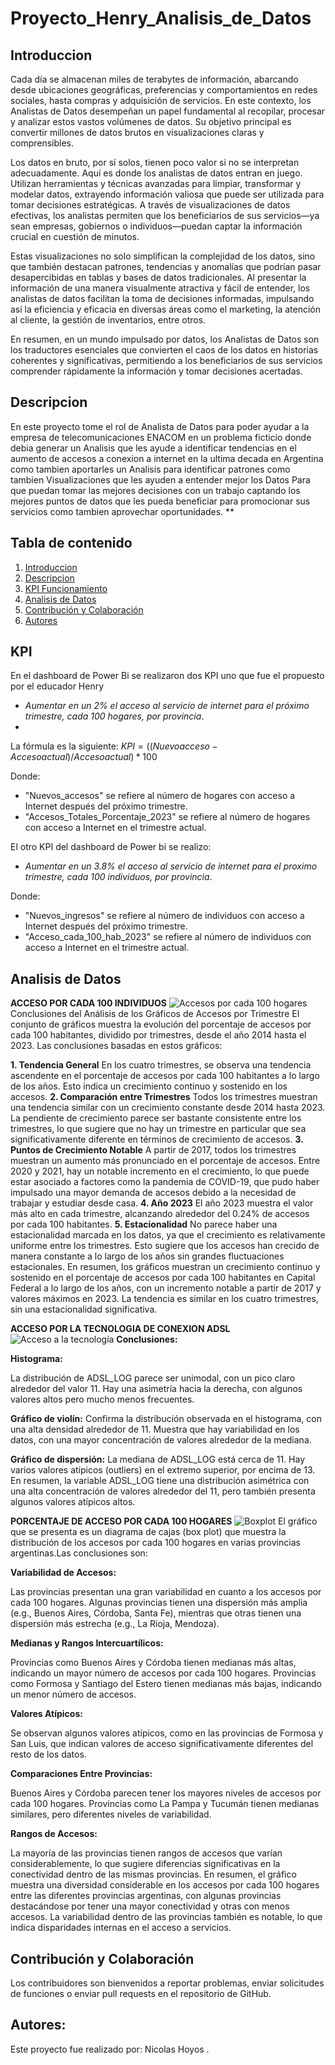 # Proyecto_Henry_Analisis_de_Datos
## Introduccion
Cada día se almacenan miles de terabytes de información, abarcando desde ubicaciones geográficas, preferencias y comportamientos en redes sociales, 
hasta compras y adquisición de servicios. En este contexto, los Analistas de Datos desempeñan un papel fundamental al recopilar, procesar y analizar 
estos vastos volúmenes de datos. Su objetivo principal es convertir millones de datos brutos en visualizaciones claras y comprensibles.

Los datos en bruto, por sí solos, tienen poco valor si no se interpretan adecuadamente. Aquí es donde los analistas de datos entran en juego. Utilizan 
herramientas y técnicas avanzadas para limpiar, transformar y modelar datos, extrayendo información valiosa que puede ser utilizada para tomar decisiones 
estratégicas. A través de visualizaciones de datos efectivas, los analistas permiten que los beneficiarios de sus servicios—ya sean empresas, gobiernos o 
individuos—puedan captar la información crucial en cuestión de minutos.

Estas visualizaciones no solo simplifican la complejidad de los datos, sino que también destacan patrones, tendencias y anomalías que podrían pasar desapercibidas 
en tablas y bases de datos tradicionales. Al presentar la información de una manera visualmente atractiva y fácil de entender, los analistas de datos facilitan 
la toma de decisiones informadas, impulsando así la eficiencia y eficacia en diversas áreas como el marketing, la atención al cliente, la gestión de inventarios, 
entre otros.

En resumen, en un mundo impulsado por datos, los Analistas de Datos son los traductores esenciales que convierten el caos de los datos en historias coherentes y 
significativas, permitiendo a los beneficiarios de sus servicios comprender rápidamente la información y tomar decisiones acertadas.
## Descripcion
En este proyecto tome el rol de Analista de Datos para poder ayudar a la empresa de telecomunicaciones ENACOM en un problema ficticio donde debia
generar un Analisis que les ayude a identificar tendencias en el aumento de accesos a conexion a internet en la ultima decada en Argentina
como tambien aportarles un Analisis para identificar patrones como tambien Visualizaciones que les ayuden a entender mejor los Datos
Para que puedan tomar las mejores decisiones con un trabajo captando los mejores puntos de datos que les pueda beneficiar para promocionar
sus servicios como tambien aprovechar oportunidades.
**

## Tabla de contenido 
1. [Introduccion](#Introduccion)
2. [Descripcion](#Descripcion)
3. [KPI Funcionamiento](#KPI)
4. [Analisis de Datos](#Analisis)
5. [Contribución y Colaboración](#Contribucion)
6. [Autores](#Autores)

## KPI
En el dashboard de Power Bi se realizaron dos KPI uno que fue el propuesto por el educador Henry 
- *Aumentar en un 2% el acceso al servicio de internet para el próximo trimestre, cada 100 hogares, por provincia*.
- 
La fórmula es la siguiente:
 $`KPI = ((Nuevo acceso - Acceso actual) / Acceso actual) * 100`$
 
Donde:

- "Nuevos_accesos" se refiere al número de hogares con acceso a Internet después del próximo trimestre.
- "Accesos_Totales_Porcentaje_2023" se refiere al número de hogares con acceso a Internet en el trimestre actual.

El otro KPI del dashboard de Power bi se realizo:
- *Aumentar en un 3.8% el acceso al servicio de internet para el proximo trimestre, cada 100 individuos, por provincia*.

Donde:
- "Nuevos_ingresos" se refiere al número de individuos con acceso a Internet después del próximo trimestre.
- "Acceso_cada_100_hab_2023" se refiere al número de individuos con acceso a Internet en el trimestre actual.
## Analisis de Datos

**ACCESO POR CADA 100 INDIVIDUOS**
![Accesos por cada 100 hogares](Imagenes/Trimestres_acceso_por_hab.png)
Conclusiones del Análisis de los Gráficos de Accesos por Trimestre
El conjunto de gráficos muestra la evolución del porcentaje de accesos por cada 100 habitantes, dividido por trimestres, desde el año 2014 hasta el 2023. Las conclusiones basadas en estos gráficos:

**1. Tendencia General**
En los cuatro trimestres, se observa una tendencia ascendente en el porcentaje de accesos por cada 100 habitantes a lo largo de los años. Esto indica un crecimiento continuo y sostenido en los accesos.
**2. Comparación entre Trimestres**
Todos los trimestres muestran una tendencia similar con un crecimiento constante desde 2014 hasta 2023.
La pendiente de crecimiento parece ser bastante consistente entre los trimestres, lo que sugiere que no hay un trimestre en particular que sea significativamente diferente en términos de crecimiento de accesos.
**3. Puntos de Crecimiento Notable**
A partir de 2017, todos los trimestres muestran un aumento más pronunciado en el porcentaje de accesos.
Entre 2020 y 2021, hay un notable incremento en el crecimiento, lo que puede estar asociado a factores como la pandemia de COVID-19, que pudo haber impulsado una mayor demanda de accesos debido a la necesidad de trabajar y estudiar desde casa.
**4. Año 2023**
El año 2023 muestra el valor más alto en cada trimestre, alcanzando alrededor del 0.24% de accesos por cada 100 habitantes.
**5. Estacionalidad**
No parece haber una estacionalidad marcada en los datos, ya que el crecimiento es relativamente uniforme entre los trimestres. Esto sugiere que los accesos han crecido de manera constante a lo largo de los años sin grandes fluctuaciones estacionales.
En resumen, los gráficos muestran un crecimiento continuo y sostenido en el porcentaje de accesos por cada 100 habitantes en Capital Federal a lo largo de los años, con un incremento notable a partir de 2017 y valores máximos en 2023. La tendencia es similar en los cuatro trimestres, sin una estacionalidad significativa.


**ACCESO POR LA TECNOLOGIA DE CONEXION ADSL**
![Acceso a la tecnología](Imagenes/acceso_tecnologia.png)
**Conclusiones:**

**Histograma:**

La distribución de ADSL_LOG parece ser unimodal, con un pico claro alrededor del valor 11. Hay una asimetría hacia la derecha, con algunos valores altos pero mucho menos frecuentes.

**Gráfico de violín:**
Confirma la distribución observada en el histograma, con una alta densidad alrededor de 11. Muestra que hay variabilidad en los datos, con una mayor concentración de valores alrededor de la mediana.

**Gráfico de dispersión:**
La mediana de ADSL_LOG está cerca de 11. Hay varios valores atípicos (outliers) en el extremo superior, por encima de 13.
En resumen, la variable ADSL_LOG tiene una distribución asimétrica con una alta concentración de valores alrededor del 11, pero también presenta algunos valores atípicos altos.

**PORCENTAJE DE ACCESO POR CADA 100 HOGARES**
![Boxplot](Imagenes/boxplot.png)
El gráfico que se presenta es un diagrama de cajas (box plot) que muestra la distribución de los accesos por cada 100 hogares en varias provincias argentinas.Las conclusiones son:

**Variabilidad de Accesos:**

Las provincias presentan una gran variabilidad en cuanto a los accesos por cada 100 hogares. Algunas provincias tienen una dispersión más amplia (e.g., Buenos Aires, Córdoba, Santa Fe), mientras que otras tienen una dispersión más estrecha (e.g., La Rioja, Mendoza).

**Medianas y Rangos Intercuartílicos:**

Provincias como Buenos Aires y Córdoba tienen medianas más altas, indicando un mayor número de accesos por cada 100 hogares. Provincias como Formosa y Santiago del Estero tienen medianas más bajas, indicando un menor número de accesos.

**Valores Atípicos:**

Se observan algunos valores atípicos, como en las provincias de Formosa y San Luis, que indican valores de acceso significativamente diferentes del resto de los datos.

**Comparaciones Entre Provincias:**

Buenos Aires y Córdoba parecen tener los mayores niveles de accesos por cada 100 hogares. Provincias como La Pampa y Tucumán tienen medianas similares, pero diferentes niveles de variabilidad.

**Rangos de Accesos:**

La mayoría de las provincias tienen rangos de accesos que varían considerablemente, lo que sugiere diferencias significativas en la conectividad dentro de las mismas provincias. En resumen, el gráfico muestra una diversidad considerable en los accesos por cada 100 hogares entre las diferentes provincias argentinas, con algunas provincias destacándose por tener una mayor conectividad y otras con menos accesos. La variabilidad dentro de las provincias también es notable, lo que indica disparidades internas en el acceso a servicios.

## Contribución y Colaboración
Los contribuidores son bienvenidos a reportar problemas, enviar solicitudes de funciones o enviar pull requests en el repositorio de GitHub.

## Autores:
Este proyecto fue realizado por: Nicolas Hoyos .
